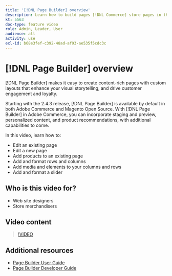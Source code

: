 ```yaml
---
title: '[!DNL Page Builder] overview'
description: Learn how to build pages [!DNL Commerce] store pages in the Admin using [!DNL Page Builder].
kt: 5563
doc-type: feature video
role: Admin, Leader, User
audience: all
activity: use
exl-id: b68e3fef-c392-48ad-af93-ae535f5cdc3c
---
```

# [!DNL Page Builder] overview

[!DNL Page Builder] makes it easy to create content-rich pages with custom layouts that enhance your visual storytelling, and drive customer engagement and loyalty. 

Starting with the 2.4.3 release, [!DNL Page Builder] is available by default in both Adobe Commerce and Magento Open Source. With [!DNL Page Builder] in Adobe Commerce, you can incorporate staging and preview, personalized content, and product recommendations, with additional capabilities to come.

In this video, learn how to:

- Edit an existing page
- Edit a new page
- Add products to an existing page
- Add and format rows and columns
- Add media and elements to your columns and rows
- Add and format a slider
  
## Who is this video for?

- Web site designers
- Store merchandisers

## Video content

>[!VIDEO](https://video.tv.adobe.com/v/343781?quality=12&learn=on)

## Additional resources

- [Page Builder User Guide](https://docs.magento.com/user-guide/cms/page-builder.html)
- [Page Builder Developer Guide](https://devdocs.magento.com/page-builder/docs/index.html)
